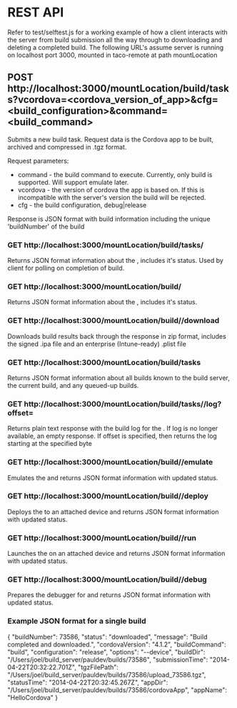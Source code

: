 ﻿# REST API
Refer to test/selftest.js for a working example of how a client interacts with the server from build submission all the way through to downloading and deleting a completed build.
The following URL's assume server is running on localhost port 3000, mounted in taco-remote at path mountLocation

## POST http://localhost:3000/mountLocation/build/tasks?vcordova=<cordova_version_of_app>&cfg=<build_configuration>&command=<build_command>

Submits a new build task. Request data is the Cordova app to be built, archived and compressed in .tgz format. 

Request parameters:

* command - the build command to execute. Currently, only build is supported. Will support emulate later.
* vcordova - the version of cordova the app is based on. If this is incompatible with the server's version the build will be rejected.
* cfg - the build configuration, debug|release

Response is JSON format with build information including the unique 'buildNumber' of the build

### GET http://localhost:3000/mountLocation/build/tasks/<buildNumber>
Returns JSON format information about the <buildNumber>, includes it's status. Used by client for polling on completion of build.

### GET http://localhost:3000/mountLocation/build/<buildNumber>
Returns JSON format information about the <buildNumber>, includes it's status. 

### GET http://localhost:3000/mountLocation/build/<buildNumber>/download
Downloads build results back through the response in zip format, includes the signed .ipa file and an enterprise (Intune-ready) .plist file

### GET http://localhost:3000/mountLocation/build/tasks
Returns JSON format information about all builds known to the build server, the current build, and any queued-up builds.

### GET http://localhost:3000/mountLocation/build/tasks/<buildNumber>/log?offset=<offset>
Returns plain text response with the build log for the <buildNumber>. If log is no longer available, an empty response. If offset is specified, then returns the log starting at the specified byte

### GET http://localhost:3000/mountLocation/build/<buildNumber>/emulate
Emulates the <buildNumber> and returns JSON format information with updated status.

### GET http://localhost:3000/mountLocation/build/<buildNumber>/deploy
Deploys the <buildNumber> to an attached device and returns JSON format information with updated status.

### GET http://localhost:3000/mountLocation/build/<buildNumber>/run
Launches the <buildNumber> on an attached device and returns JSON format information with updated status.

### GET http://localhost:3000/mountLocation/build/<buildNumber>/debug
Prepares the debugger for <buildNumber> and returns JSON format information with updated status.

### Example JSON format for a single build
{
  "buildNumber": 73586,
  "status": "downloaded",
  "message": "Build completed and downloaded.",
  "cordovaVersion": "4.1.2",
  "buildCommand": "build",
  "configuration": "release",
  "options": "--device",
  "buildDir": "/Users/joel/build_server/pauldev/builds/73586",
  "submissionTime": "2014-04-22T20:32:22.701Z",
  "tgzFilePath": "/Users/joel/build_server/pauldev/builds/73586/upload_73586.tgz",
  "statusTime": "2014-04-22T20:32:45.267Z",
  "appDir": "/Users/joel/build_server/pauldev/builds/73586/cordovaApp",
  "appName": "HelloCordova"
}
